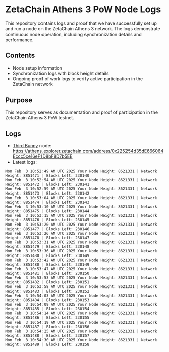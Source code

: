 # ZetaChain Athens 3 PoW Node Logs
This repository contains logs and proof that we have successfully set up and run a node on the ZetaChain Athens 3 network. The logs demonstrate continuous node operation, including synchronization details and performance.

## Contents
- Node setup information
- Synchronization logs with block height details
- Ongoing proof of work logs to verify active participation in the ZetaChain network

## Purpose
This repository serves as documentation and proof of participation in the ZetaChain Athens 3 PoW testnet.

## Logs

- [Third Bunny](https://thirdbunny.xyz/) node: https://athens.explorer.zetachain.com/address/0x225254d35dE666064Eccc5ce16eF1D8bF8D7b5EE
- Latest logs:
```
Mon Feb  3 10:52:49 AM UTC 2025 Your Node Height: 8621331 | Network Height: 8851471 | Blocks Left: 230140
Mon Feb  3 10:52:54 AM UTC 2025 Your Node Height: 8621331 | Network Height: 8851472 | Blocks Left: 230141
Mon Feb  3 10:52:59 AM UTC 2025 Your Node Height: 8621331 | Network Height: 8851473 | Blocks Left: 230142
Mon Feb  3 10:53:04 AM UTC 2025 Your Node Height: 8621331 | Network Height: 8851474 | Blocks Left: 230143
Mon Feb  3 10:53:10 AM UTC 2025 Your Node Height: 8621331 | Network Height: 8851475 | Blocks Left: 230144
Mon Feb  3 10:53:15 AM UTC 2025 Your Node Height: 8621331 | Network Height: 8851476 | Blocks Left: 230145
Mon Feb  3 10:53:20 AM UTC 2025 Your Node Height: 8621331 | Network Height: 8851477 | Blocks Left: 230146
Mon Feb  3 10:53:26 AM UTC 2025 Your Node Height: 8621331 | Network Height: 8851478 | Blocks Left: 230147
Mon Feb  3 10:53:31 AM UTC 2025 Your Node Height: 8621331 | Network Height: 8851479 | Blocks Left: 230148
Mon Feb  3 10:53:36 AM UTC 2025 Your Node Height: 8621331 | Network Height: 8851480 | Blocks Left: 230149
Mon Feb  3 10:53:42 AM UTC 2025 Your Node Height: 8621331 | Network Height: 8851480 | Blocks Left: 230149
Mon Feb  3 10:53:47 AM UTC 2025 Your Node Height: 8621331 | Network Height: 8851481 | Blocks Left: 230150
Mon Feb  3 10:53:53 AM UTC 2025 Your Node Height: 8621331 | Network Height: 8851482 | Blocks Left: 230151
Mon Feb  3 10:53:58 AM UTC 2025 Your Node Height: 8621331 | Network Height: 8851483 | Blocks Left: 230152
Mon Feb  3 10:54:03 AM UTC 2025 Your Node Height: 8621331 | Network Height: 8851484 | Blocks Left: 230153
Mon Feb  3 10:54:09 AM UTC 2025 Your Node Height: 8621331 | Network Height: 8851485 | Blocks Left: 230154
Mon Feb  3 10:54:14 AM UTC 2025 Your Node Height: 8621331 | Network Height: 8851486 | Blocks Left: 230155
Mon Feb  3 10:54:19 AM UTC 2025 Your Node Height: 8621331 | Network Height: 8851487 | Blocks Left: 230156
Mon Feb  3 10:54:25 AM UTC 2025 Your Node Height: 8621331 | Network Height: 8851488 | Blocks Left: 230157
Mon Feb  3 10:54:30 AM UTC 2025 Your Node Height: 8621331 | Network Height: 8851489 | Blocks Left: 230158
```
